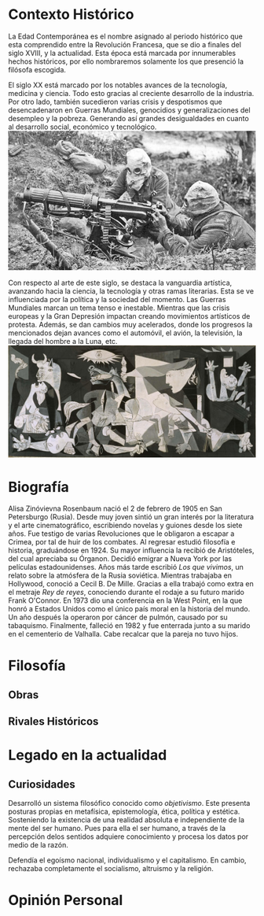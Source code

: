 # Contexto Histórico

La Edad Contemporánea es el nombre asignado al periodo histórico que esta comprendido entre la Revolución Francesa, que se dio a finales del siglo XVIII, y la actualidad. Esta época está marcada por innumerables hechos históricos, por ello nombraremos solamente los que presenció la filósofa escogida.

El siglo XX está marcado por los notables avances de la tecnología, medicina y ciencia. Todo esto gracias al creciente desarrollo de la industria. Por otro lado, también sucedieron varias crisis y despotismos que desencadenaron en Guerras Mundiales, genocidios y generalizaciones del desempleo y la pobreza. Generando así grandes desigualdades en cuanto al desarrollo social, económico y tecnológico.
 ![ La Primera Guerra Mundial](/img/met.jpg) 


Con respecto al arte de este siglo, se destaca la vanguardia artística, avanzando hacia la ciencia, la tecnología y otras ramas literarias. Esta se ve influenciada por la política y la sociedad del momento. Las Guerras Mundiales marcan un tema tenso e inestable. Mientras que las crisis europeas y la Gran Depresión impactan creando movimientos artísticos de protesta. Además, se dan cambios muy acelerados, donde los progresos la mencionados dejan avances como el automóvil, el avión, la televisión, la llegada del hombre a la Luna, etc. 
![Guernica, obra importante del siglo XX](/img/guer.jpg)

# Biografía

Alisa Zinóvievna Rosenbaum nació el 2 de febrero de 1905 en San Petersburgo (Rusia). Desde muy joven sintió un gran interés por la literatura y el arte cinematográfico, escribiendo novelas y guiones desde los siete años. Fue testigo de varias Revoluciones que le obligaron a escapar a Crimea, por tal de huir de los combates. Al regresar estudió filosofía e historia, graduándose en 1924. Su mayor influencia la recibió de Aristóteles, del cual apreciaba su Órganon. Decidió emigrar a Nueva York por las películas estadounidenses. Años más tarde escribió *Los que vivimos*, un relato sobre la atmósfera de la Rusia soviética. Mientras trabajaba en Hollywood, conoció a Cecil B. De Mille. Gracias a ella trabajó como extra en el metraje *Rey de reyes*, conociendo durante el rodaje a su futuro marido Frank O'Connor. En 1973 dio una conferencia en la West Point, en la que honró a Estados Unidos como el único país moral en la historia del mundo. Un año después la operaron por cáncer de pulmón, causado por su tabaquismo. Finalmente, falleció en 1982 y fue enterrada junto a su marido en el cementerio de Valhalla. Cabe recalcar que la pareja no tuvo hijos.


# Filosofía

## Obras

## Rivales Históricos

# Legado en la actualidad

## Curiosidades

Desarrolló un sistema filosófico conocido como *objetivismo*. Este presenta posturas propias en metafísica, epistemología, ética, política y estética. Sosteniendo la existencia de una realidad absoluta e independiente de la mente del ser humano. Pues para ella el ser humano, a través de la percepción delos sentidos adquiere conocimiento y procesa los datos por medio de la razón.

Defendía el egoísmo nacional, individualismo y el capitalismo. En cambio, rechazaba completamente el socialismo, altruismo y la religión. 


# Opinión Personal 